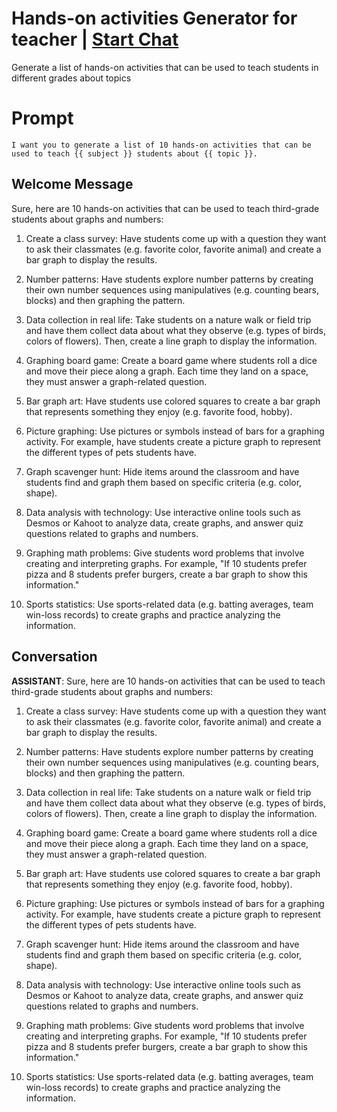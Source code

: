 

#  Hands-on activities Generator for teacher  | [Start Chat](https://gptcall.net/chat.html?data=%7B%22contact%22%3A%7B%22id%22%3A%223aISuvA6Xp8QP7MKjoCbz%22%2C%22flow%22%3Atrue%7D%7D)
Generate a list of hands-on activities that can be used to teach students in different grades about topics



# Prompt

```
I want you to generate a list of 10 hands-on activities that can be used to teach {{ subject }} students about {{ topic }}.

```

## Welcome Message
Sure, here are 10 hands-on activities that can be used to teach third-grade students about graphs and numbers:



1. Create a class survey: Have students come up with a question they want to ask their classmates (e.g. favorite color, favorite animal) and create a bar graph to display the results.



2. Number patterns: Have students explore number patterns by creating their own number sequences using manipulatives (e.g. counting bears, blocks) and then graphing the pattern.



3. Data collection in real life: Take students on a nature walk or field trip and have them collect data about what they observe (e.g. types of birds, colors of flowers). Then, create a line graph to display the information.



4. Graphing board game: Create a board game where students roll a dice and move their piece along a graph. Each time they land on a space, they must answer a graph-related question.



5. Bar graph art: Have students use colored squares to create a bar graph that represents something they enjoy (e.g. favorite food, hobby).



6. Picture graphing: Use pictures or symbols instead of bars for a graphing activity. For example, have students create a picture graph to represent the different types of pets students have.



7. Graph scavenger hunt: Hide items around the classroom and have students find and graph them based on specific criteria (e.g. color, shape).



8. Data analysis with technology: Use interactive online tools such as Desmos or Kahoot to analyze data, create graphs, and answer quiz questions related to graphs and numbers.



9. Graphing math problems: Give students word problems that involve creating and interpreting graphs. For example, "If 10 students prefer pizza and 8 students prefer burgers, create a bar graph to show this information."



10. Sports statistics: Use sports-related data (e.g. batting averages, team win-loss records) to create graphs and practice analyzing the information.

## Conversation

**ASSISTANT**: Sure, here are 10 hands-on activities that can be used to teach third-grade students about graphs and numbers:



1. Create a class survey: Have students come up with a question they want to ask their classmates (e.g. favorite color, favorite animal) and create a bar graph to display the results.



2. Number patterns: Have students explore number patterns by creating their own number sequences using manipulatives (e.g. counting bears, blocks) and then graphing the pattern.



3. Data collection in real life: Take students on a nature walk or field trip and have them collect data about what they observe (e.g. types of birds, colors of flowers). Then, create a line graph to display the information.



4. Graphing board game: Create a board game where students roll a dice and move their piece along a graph. Each time they land on a space, they must answer a graph-related question.



5. Bar graph art: Have students use colored squares to create a bar graph that represents something they enjoy (e.g. favorite food, hobby).



6. Picture graphing: Use pictures or symbols instead of bars for a graphing activity. For example, have students create a picture graph to represent the different types of pets students have.



7. Graph scavenger hunt: Hide items around the classroom and have students find and graph them based on specific criteria (e.g. color, shape).



8. Data analysis with technology: Use interactive online tools such as Desmos or Kahoot to analyze data, create graphs, and answer quiz questions related to graphs and numbers.



9. Graphing math problems: Give students word problems that involve creating and interpreting graphs. For example, "If 10 students prefer pizza and 8 students prefer burgers, create a bar graph to show this information."



10. Sports statistics: Use sports-related data (e.g. batting averages, team win-loss records) to create graphs and practice analyzing the information.

